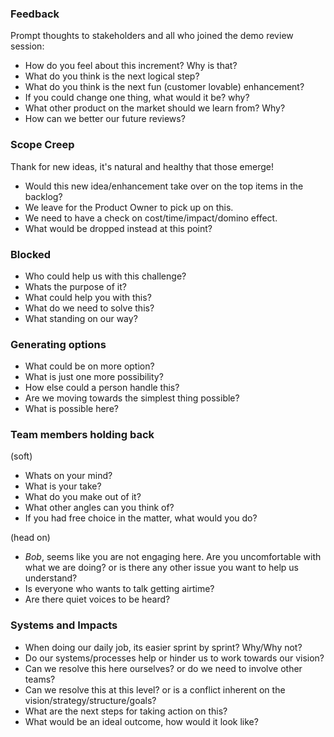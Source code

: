 
### Feedback
Prompt thoughts to stakeholders and all who joined the demo review session:
* How do you feel about this increment? Why is that?
* What do you think is the next logical step?
* What do you think is the next fun (customer lovable) enhancement?
* If you could change one thing, what would it be? why?
* What other product on the market should we learn from? Why?
* How can we better our future reviews?

### Scope Creep
Thank for new ideas, it's natural and healthy that those emerge!
* Would this new idea/enhancement take over on the top items in the backlog?
* We leave for the Product Owner to pick up on this.
* We need to have a check on cost/time/impact/domino effect.
* What would be dropped instead at this point?

### Blocked 
* Who could help us with this challenge?
* Whats the purpose of it?
* What could help you with this?
* What do we need to solve this?
* What standing on our way?

### Generating options 
* What could be on more option?
* What is just one more possibility?
* How else could a person handle this?
* Are we moving towards the simplest thing possible?
* What is possible here?

### Team members holding back
(soft) 
* Whats on your mind?
* What is your take?
* What do you make out of it?
* What other angles can you think of?
* If you had free choice in the matter, what would you do?

(head on) 
* *Bob*, seems like you are not engaging here. Are you uncomfortable with what we are doing? or is there any other issue you want to help us understand?
* Is everyone who wants to talk getting airtime?
* Are there quiet voices to be heard?

### Systems and Impacts
* When doing our daily job, its easier sprint by sprint? Why/Why not?
* Do our systems/processes help or hinder us to work towards our vision?
* Can we resolve this here ourselves? or do we need to involve other teams?
* Can we resolve this at this level? or is a conflict inherent on the vision/strategy/structure/goals?
* What are the next steps for taking action on this?
* What would be an ideal outcome, how would it look like?
